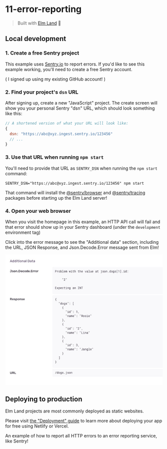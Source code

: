 # 11-error-reporting
> Built with [Elm Land](https://elm.land) 🌈

## Local development

### 1. Create a free Sentry project

This example uses [Sentry.io](https://sentry.io) to report errors. If you'd like to see this example working, you'll need to create a free Sentry account.

( I signed up using my existing GitHub account! )


### 2. Find your project's `dsn` URL
After signing up, create a new "JavaScript" project. The create screen will show you your personal Sentry "dsn" URL, which should look something like this:

```js
// A shortened version of what your URL will look like:
{
  dsn: "https://abc@xyz.ingest.sentry.io/123456"
  // ...
}
```

### 3. Use that URL when running `npm start`

You'll need to provide that URL as `SENTRY_DSN` when running the `npm start` command:

```
SENTRY_DSN="https://abc@xyz.ingest.sentry.io/123456" npm start
```

That command will install the [@sentry/browser](https://www.npmjs.com/package/@sentry/browser) and [@sentry/tracing](https://www.npmjs.com/package/@sentry/tracing) packages before starting up the Elm Land server!

### 4. Open your web browser

When you visit the homepage in this example, an HTTP API call will fail and that error should show up in your Sentry dashboard (under the `development` environment tag)

Click into the error message to see the "Additional data" section, including the URL, JSON Response, and Json.Decode.Error message sent from Elm!

![A screenshot of Sentry's "Additional data" section, showing that the JSON payload and specific error have been reported successfully.](./sentry-error-details.jpg)

## Deploying to production

Elm Land projects are most commonly deployed as static websites. 

Please visit [the "Deployment" guide](https://elm.land/guide/deploying) to learn more
about deploying your app for free using Netlify or Vercel.

An example of how to report all HTTP errors to an error reporting service, like Sentry!